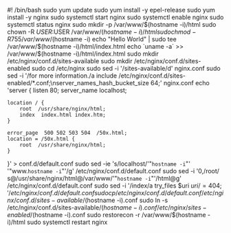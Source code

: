 #! /bin/bash
sudo yum update
sudo yum install -y epel-release
sudo yum install -y nginx
sudo systemctl start nginx
sudo systemctl enable nginx
sudo systemctl status nginx
sudo mkdir -p /var/www/$(hostname -i)/html
sudo chown -R $USER:$USER /var/www/$(hostname -i)/html
sudo chmod -R 755 /var/www/$(hostname -i)
echo "Hello World" | sudo tee /var/www/$(hostname -i)/html/index.html
echo `uname -a` >> /var/www/$(hostname -i)/html/index.html
sudo mkdir /etc/nginx/conf.d/sites-available
sudo mkdir /etc/nginx/conf.d/sites-enabled
sudo cd /etc/nginx
sudo sed -i '/sites-available/d' nginx.conf 
sudo sed -i '/for more information./a include /etc/nginx/conf.d/sites-enabled/*.conf;\nserver_names_hash_bucket_size 64;' nginx.conf
echo 'server {
    listen  80;
    server_name localhost;

    location / {
        root  /usr/share/nginx/html;
        index  index.html index.htm;
    }
    
    error_page  500 502 503 504  /50x.html;
    location = /50x.html {
        root  /usr/share/nginx/html;
    }
}' > conf.d/default.conf
sudo sed -ie 's/localhost/'"`hostname -i`"' '"www.`hostname -i`"'/g' /etc/nginx/conf.d/default.conf
sudo sed -i '0,/root/ s@/usr/share/nginx/html@/var/www/'"`hostname -i`"'/html@g' /etc/nginx/conf.d/default.conf
sudo sed -i '/index/a try_files $uri $uri/ =404;' /etc/nginx/conf.d/default.conf
sudo cp /etc/nginx/conf.d/default.conf /etc/nginx/conf.d/sites-available/$(hostname -i).conf
sudo ln -s /etc/nginx/conf.d/sites-available/$(hostname -i).conf /etc/nginx/sites-enabled/$(hostname -i).conf
sudo restorecon -r /var/www/$(hostname -i)/html
sudo systemctl restart nginx